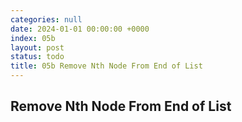 ```yaml
---
categories: null
date: 2024-01-01 00:00:00 +0000
index: 05b
layout: post
status: todo
title: 05b Remove Nth Node From End of List
---
```


## Remove Nth Node From End of List